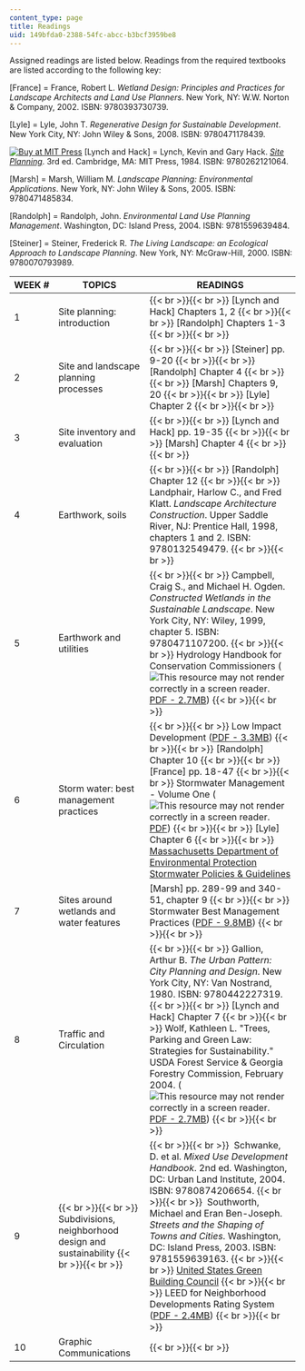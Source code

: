 ```yaml
---
content_type: page
title: Readings
uid: 149bfda0-2388-54fc-abcc-b3bcf3959be8
---
```


Assigned readings are listed below. Readings from the required textbooks are listed according to the following key:

\[France\] = France, Robert L. _Wetland Design: Principles and Practices for Landscape Architects and Land Use Planners_. New York, NY: W.W. Norton & Company, 2002. ISBN: 9780393730739.

\[Lyle\] = Lyle, John T. _Regenerative Design for Sustainable Development_. New York City, NY: John Wiley & Sons, 2008. ISBN: 9780471178439.

[![Buy at MIT Press](/images/mp_logo.gif)](https://mitpress.mit.edu/9780262121064) \[Lynch and Hack\] = Lynch, Kevin and Gary Hack. [_Site Planning_](https://mitpress.mit.edu/9780262121064). 3rd ed. Cambridge, MA: MIT Press, 1984. ISBN: 9780262121064.

\[Marsh\] = Marsh, William M. _Landscape Planning: Environmental Applications_. New York, NY: John Wiley & Sons, 2005. ISBN: 9780471485834.

\[Randolph\] = Randolph, John. _Environmental Land Use Planning Management_. Washington, DC: Island Press, 2004. ISBN: 9781559639484.

\[Steiner\] = Steiner, Frederick R. _The Living Landscape: an Ecological Approach to Landscape Planning_. New York, NY: McGraw-Hill, 2000. ISBN: 9780070793989.

| WEEK # | TOPICS | READINGS |
| --- | --- | --- |
| 1 | Site planning: introduction |  {{< br >}}{{< br >}} \[Lynch and Hack\] Chapters 1, 2 {{< br >}}{{< br >}} \[Randolph\] Chapters 1-3 {{< br >}}{{< br >}}  |
| 2 | Site and landscape planning processes |  {{< br >}}{{< br >}} \[Steiner\] pp. 9-20 {{< br >}}{{< br >}} \[Randolph\] Chapter 4 {{< br >}}{{< br >}} \[Marsh\] Chapters 9, 20 {{< br >}}{{< br >}} \[Lyle\] Chapter 2 {{< br >}}{{< br >}}  |
| 3 | Site inventory and evaluation |  {{< br >}}{{< br >}} \[Lynch and Hack\] pp. 19-35 {{< br >}}{{< br >}} \[Marsh\] Chapter 4 {{< br >}}{{< br >}}  |
| 4 | Earthwork, soils |  {{< br >}}{{< br >}} \[Randolph\] Chapter 12 {{< br >}}{{< br >}} Landphair, Harlow C., and Fred Klatt. _Landscape Architecture Construction_. Upper Saddle River, NJ: Prentice Hall, 1998, chapters 1 and 2. ISBN: 9780132549479. {{< br >}}{{< br >}}  |
| 5 | Earthwork and utilities |  {{< br >}}{{< br >}} Campbell, Craig S., and Michael H. Ogden. _Constructed Wetlands in the Sustainable Landscape_. New York City, NY: Wiley, 1999, chapter 5. ISBN: 9780471107200. {{< br >}}{{< br >}} Hydrology Handbook for Conservation Commissioners (![This resource may not render correctly in a screen reader.](/images/inacessible.gif)[PDF - 2.7MB](https://www.mass.gov/files/documents/2016/08/wa/hydrol.pdf)) {{< br >}}{{< br >}}  |
| 6 | Storm water: best management practices |  {{< br >}}{{< br >}} Low Impact Development ([PDF - 3.3MB](http://www.huduser.org/publications/pdf/practLowImpctDevel.pdf)) {{< br >}}{{< br >}} \[Randolph\] Chapter 10 {{< br >}}{{< br >}} \[France\] pp. 18-47 {{< br >}}{{< br >}} Stormwater Management - Volume One (![This resource may not render correctly in a screen reader.](/images/inacessible.gif)[PDF](https://nepis.epa.gov/Exe/ZyNET.exe/9101OI3P.TXT?ZyActionD=ZyDocument&Client=EPA&Index=Prior+to+1976&Docs=&Query=&Time=&EndTime=&SearchMethod=1&TocRestrict=n&Toc=&TocEntry=&QField=&QFieldYear=&QFieldMonth=&QFieldDay=&IntQFieldOp=0&ExtQFieldOp=0&XmlQuery=&File=D%3A%5Czyfiles%5CIndex%20Data%5C70thru75%5CTxt%5C00000024%5C9101OI3P.txt&User=ANONYMOUS&Password=anonymous&SortMethod=h%7C-&MaximumDocuments=1&FuzzyDegree=0&ImageQuality=r75g8/r75g8/x150y150g16/i425&Display=hpfr&DefSeekPage=x&SearchBack=ZyActionL&Back=ZyActionS&BackDesc=Results%20page&MaximumPages=1&ZyEntry=1&SeekPage=x&ZyPURL)) {{< br >}}{{< br >}} \[Lyle\] Chapter 6 {{< br >}}{{< br >}} [Massachusetts Department of Environmental Protection Stormwater Policies & Guidelines](https://www.mass.gov/info-details/stormwater#stormwater-policies-&-guidance-) |
| 7 | Sites around wetlands and water features | \[Marsh\] pp. 289-99 and 340-51, chapter 9 {{< br >}}{{< br >}} Stormwater Best Management Practices ([PDF - 9.8MB](http://www.elibrary.dep.state.pa.us/dsweb/Get/Document-48477/07_Chapter_6.pdf)) {{< br >}}{{< br >}}  |
| 8 | Traffic and Circulation |  {{< br >}}{{< br >}} Gallion, Arthur B. _The Urban Pattern: City Planning and Design_. New York City, NY: Van Nostrand, 1980. ISBN: 9780442227319. {{< br >}}{{< br >}} \[Lynch and Hack\] Chapter 7 {{< br >}}{{< br >}} Wolf, Kathleen L. "Trees, Parking and Green Law: Strategies for Sustainability." USDA Forest Service & Georgia Forestry Commission, February 2004. (![This resource may not render correctly in a screen reader.](/images/inacessible.gif)[PDF - 2.7MB](http://www.naturewithin.info/Roadside/Trees_Parking_Green%20Law.pdf)) {{< br >}}{{< br >}}  |
| 9 |  {{< br >}}{{< br >}} Subdivisions, neighborhood design and sustainability {{< br >}}{{< br >}}  |  {{< br >}}{{< br >}}  Schwanke, D. et al. _Mixed Use Development Handbook_. 2nd ed. Washington, DC: Urban Land Institute, 2004. ISBN: 9780874206654. {{< br >}}{{< br >}}  Southworth, Michael and Eran Ben-Joseph. _Streets and the Shaping of Towns and Cities_. Washington, DC: Island Press, 2003. ISBN: 9781559639163. {{< br >}}{{< br >}} [United States Green Building Council](http://www.usgbc.org/) {{< br >}}{{< br >}} LEED for Neighborhood Developments Rating System ([PDF - 2.4MB](https://www.usgbc.org/ShowFile.aspx?DocumentID=959)) {{< br >}}{{< br >}}  |
| 10 | Graphic Communications |  {{< br >}}{{< br >}}
